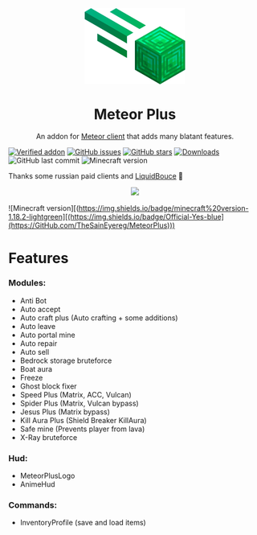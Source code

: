 <div align="center">
	<img src="src/main/resources/assets/plus/logo.png" alt="meteor-plus" width="200px"/>
	<h1>Meteor Plus</h1>
	<p>An addon for <a href="https://github.com/MeteorDevelopment/meteor-client">Meteor client</a> that adds many blatant features.</p>
</div>

[![Verified addon](https://img.shields.io/badge/verified%20addon-Yes-blueviolet)](https://anticope.ml/pages/MeteorAddons.html)
[![GitHub issues](https://img.shields.io/github/issues/TheSainEyereg/MeteorPlus)](https://GitHub.com/TheSainEyereg/MeteorPlus/issues/)
[![GitHub stars](https://badgen.net/github/stars/TheSainEyereg/MeteorPlus)](https://GitHub.com/TheSainEyereg/MeteorPlus/)
[![Downloads](https://img.shields.io/github/downloads/TheSainEyereg/MeteorPlus/total)](https://GitHub.com/TheSainEyereg/MeteorPlus/)
![GitHub last commit](https://img.shields.io/github/last-commit/TheSainEyereg/MeteorPlus)
![Minecraft version](https://img.shields.io/badge/minecraft%20version-1.18.2-lightgreen)

Thanks some russian paid clients and [LiquidBouce](https://github.com/CCBlueX/LiquidBounce) 🤫

<div align="center">
  <a href="https://discord.gg/syHrs2ePyQ"><img src="https://invidget.switchblade.xyz/syHrs2ePyQ"></a>
</div>

![Minecraft version][(https://img.shields.io/badge/minecraft%20version-1.18.2-lightgreen][(https://img.shields.io/badge/Official-Yes-blue](https://GitHub.com/TheSainEyereg/MeteorPlus)))

# Features
### Modules:
- Anti Bot
- Auto accept
- Auto craft plus (Auto сrafting + some additions)
- Auto leave
- Auto portal mine
- Auto repair
- Auto sell
- Bedrock storage bruteforce
- Boat aura
- Freeze
- Ghost block fixer
- Speed Plus (Matrix, ACC, Vulcan)
- Spider Plus (Matrix, Vulcan bypass)
- Jesus Plus (Matrix bypass)
- Kill Aura Plus (Shield Breaker KillAura)
- Safe mine (Prevents player from lava)
- X-Ray bruteforce

### Hud:
- MeteorPlusLogo
- AnimeHud

### Commands:
- InventoryProfile (save and load items)
